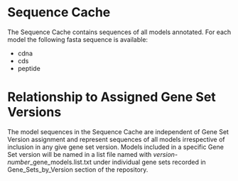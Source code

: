 # Sequence Cache

The Sequence Cache contains sequences of all models annotated. For each model the following fasta sequence is available:

- cdna
- cds
- peptide

# Relationship to Assigned Gene Set Versions

The model sequences in the Sequence Cache are independent of Gene Set Version assignment and represent sequences of all models irrespective of inclusion in any give gene set version. Models included in a specific Gene Set version will be named in a list file named with *version-number*\_gene\_models.list.txt under individual gene sets recorded in Gene_Sets_by_Version section of the repository.


